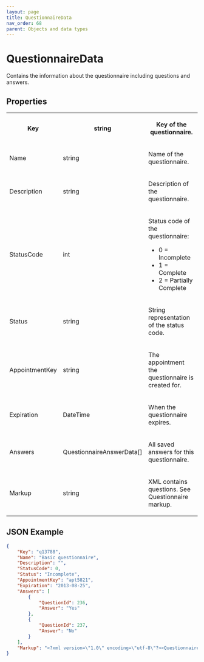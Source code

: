 ```yaml
---
layout: page
title: QuestionnaireData
nav_order: 68
parent: Objects and data types
---
```


# QuestionnaireData

Contains the information about the questionnaire including questions and answers.

## Properties

<table><tbody><tr><th><p>Key</p></th><th><p>string</p></th><th><p>Key of the questionnaire.</p></th></tr><tr><td><p>Name</p></td><td><p>string</p></td><td><p>Name of the questionnaire.</p></td></tr><tr><td><p>Description</p></td><td><p>string</p></td><td><p>Description of the questionnaire.</p></td></tr><tr><td><p>StatusCode</p></td><td><p>int</p></td><td><p>Status code of the questionnaire:</p><ul><li>0 = Incomplete</li><li>1 = Complete</li><li>2 = Partially Complete</li></ul></td></tr><tr><td><p>Status</p></td><td><p>string</p></td><td><p>String representation of the status code.</p></td></tr><tr><td><p>AppointmentKey</p></td><td><p>string</p></td><td><p>The appointment the questionnaire is created for.</p></td></tr><tr><td><p>Expiration</p></td><td><p>DateTime</p></td><td><p>When the questionnaire expires.</p></td></tr><tr><td><p>Answers</p></td><td><p>QuestionnaireAnswerData[]</p></td><td><p>All saved answers for this questionnaire.</p></td></tr><tr><td><p>Markup</p></td><td><p>string</p></td><td><p>XML contains questions. See Questionnaire markup.</p></td></tr></tbody></table>

## JSON Example

```json
{
    "Key": "q13788",
    "Name": "Basic questionnaire",
    "Description": "",
    "StatusCode": 0,
    "Status": "Incomplete",
    "AppointmentKey": "apt5821",
    "Expiration": "2013-08-25",
    "Answers": [
        {
            "QuestionId": 236,
            "Answer": "Yes"
        },
        {
            "QuestionId": 237,
            "Answer": "No"
        }
    ],
    "Markup": "<?xml version=\"1.0\" encoding=\"utf-8\"?><Questionnaire> see Questionnaire markup to see full markup"
}
```
